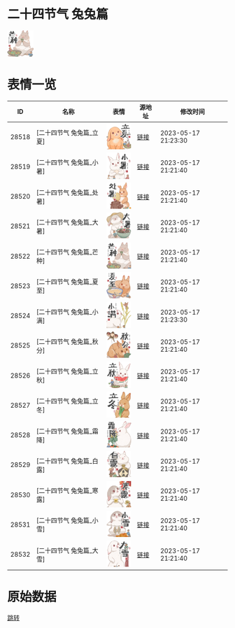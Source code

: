 # 二十四节气 兔兔篇

<img src="./cover.png" height="60" alt="cover" />

# 表情一览

|ID|名称|表情|源地址|修改时间|
|----|----|----|----|----|
|28518|[二十四节气 兔兔篇_立夏]|<img src="./pic/028518_%5B二十四节气 兔兔篇_立夏%5D.png" height="60" alt="立夏"/>|[链接](https://i0.hdslb.com/bfs/garb/21fbb838672ddd5b6d145bf31b3f37af2135acb6.png)|2023-05-17 21:23:30|
|28519|[二十四节气 兔兔篇_小暑]|<img src="./pic/028519_%5B二十四节气 兔兔篇_小暑%5D.png" height="60" alt="小暑"/>|[链接](https://i0.hdslb.com/bfs/garb/de67951a38682487292a60d0257925de0f5a6f58.png)|2023-05-17 21:21:40|
|28520|[二十四节气 兔兔篇_处暑]|<img src="./pic/028520_%5B二十四节气 兔兔篇_处暑%5D.png" height="60" alt="处暑"/>|[链接](https://i0.hdslb.com/bfs/garb/2d2a4bcd111647434c409deb4deb57163fe3fcad.png)|2023-05-17 21:21:40|
|28521|[二十四节气 兔兔篇_大暑]|<img src="./pic/028521_%5B二十四节气 兔兔篇_大暑%5D.png" height="60" alt="大暑"/>|[链接](https://i0.hdslb.com/bfs/garb/f19ed09ee807cc379f3d61ce2257d0caa1eb98b2.png)|2023-05-17 21:21:40|
|28522|[二十四节气 兔兔篇_芒种]|<img src="./pic/028522_%5B二十四节气 兔兔篇_芒种%5D.png" height="60" alt="芒种"/>|[链接](https://i0.hdslb.com/bfs/garb/444b79c5ee2e14d05e3cbb3115bfb9c234a6d016.png)|2023-05-17 21:21:40|
|28523|[二十四节气 兔兔篇_夏至]|<img src="./pic/028523_%5B二十四节气 兔兔篇_夏至%5D.png" height="60" alt="夏至"/>|[链接](https://i0.hdslb.com/bfs/garb/8572f87dd87ce624b69ac6aeeb0db1ed5d7714ef.png)|2023-05-17 21:21:40|
|28524|[二十四节气 兔兔篇_小满]|<img src="./pic/028524_%5B二十四节气 兔兔篇_小满%5D.png" height="60" alt="小满"/>|[链接](https://i0.hdslb.com/bfs/garb/5826900efcba89fe80b76dae6cf812474a985e43.png)|2023-05-17 21:23:30|
|28525|[二十四节气 兔兔篇_秋分]|<img src="./pic/028525_%5B二十四节气 兔兔篇_秋分%5D.png" height="60" alt="秋分"/>|[链接](https://i0.hdslb.com/bfs/garb/d63c6922c2bcc7e5925ef14f2825a48447c96d0a.png)|2023-05-17 21:21:40|
|28526|[二十四节气 兔兔篇_立秋]|<img src="./pic/028526_%5B二十四节气 兔兔篇_立秋%5D.png" height="60" alt="立秋"/>|[链接](https://i0.hdslb.com/bfs/garb/bf095d4a03f9a6961d0065bd9e814fc71e9365f7.png)|2023-05-17 21:21:40|
|28527|[二十四节气 兔兔篇_立冬]|<img src="./pic/028527_%5B二十四节气 兔兔篇_立冬%5D.png" height="60" alt="立冬"/>|[链接](https://i0.hdslb.com/bfs/garb/cc6615aa72f379ef22ef08a01b2668cb0bf2df4a.png)|2023-05-17 21:21:40|
|28528|[二十四节气 兔兔篇_霜降]|<img src="./pic/028528_%5B二十四节气 兔兔篇_霜降%5D.png" height="60" alt="霜降"/>|[链接](https://i0.hdslb.com/bfs/garb/1da17707c78bc13dec379065ac607e4c7b23d3c8.png)|2023-05-17 21:21:40|
|28529|[二十四节气 兔兔篇_白露]|<img src="./pic/028529_%5B二十四节气 兔兔篇_白露%5D.png" height="60" alt="白露"/>|[链接](https://i0.hdslb.com/bfs/garb/5edda786151ef03f61a4f338c5d9a8d8f93ae03d.png)|2023-05-17 21:21:40|
|28530|[二十四节气 兔兔篇_寒露]|<img src="./pic/028530_%5B二十四节气 兔兔篇_寒露%5D.png" height="60" alt="寒露"/>|[链接](https://i0.hdslb.com/bfs/garb/341d96cc4b6b0cb94f340eed1a41272edded7004.png)|2023-05-17 21:21:40|
|28531|[二十四节气 兔兔篇_小雪]|<img src="./pic/028531_%5B二十四节气 兔兔篇_小雪%5D.png" height="60" alt="小雪"/>|[链接](https://i0.hdslb.com/bfs/garb/72148e15134718167d58f1146a22dc00dafb83fa.png)|2023-05-17 21:21:40|
|28532|[二十四节气 兔兔篇_大雪]|<img src="./pic/028532_%5B二十四节气 兔兔篇_大雪%5D.png" height="60" alt="大雪"/>|[链接](https://i0.hdslb.com/bfs/garb/7778a8bfa0008c6b533a5568f3db6a17d01faad2.png)|2023-05-17 21:21:40|

# 原始数据

[跳转](./raw.json)

